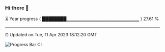 ### Hi there 👋

⏳ Year progress { ████████▁▁▁▁▁▁▁▁▁▁▁▁▁▁▁▁▁▁▁▁▁▁ } 27.61 %

---

⏰ Updated on Tue, 11 Apr 2023 18:12:20 GMT

![Progress Bar CI](https://github.com/liununu/liununu/workflows/Progress%20Bar%20CI/badge.svg)
